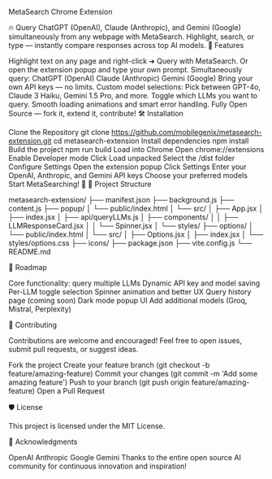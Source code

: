 MetaSearch Chrome Extension

🔥 Query ChatGPT (OpenAI), Claude (Anthropic), and Gemini (Google) simultaneously from any webpage with MetaSearch.
Highlight, search, or type — instantly compare responses across top AI models.
🚀 Features

Highlight text on any page and right-click ➔ Query with MetaSearch.
Or open the extension popup and type your own prompt.
Simultaneously query:
ChatGPT (OpenAI)
Claude (Anthropic)
Gemini (Google)
Bring your own API keys — no limits.
Custom model selections:
Pick between GPT-4o, Claude 3 Haiku, Gemini 1.5 Pro, and more.
Toggle which LLMs you want to query.
Smooth loading animations and smart error handling.
Fully Open Source — fork it, extend it, contribute!
🛠 Installation

Clone the Repository
git clone https://github.com/mobilegenix/metasearch-extension.git
cd metasearch-extension
Install dependencies
npm install
Build the project
npm run build
Load into Chrome
Open chrome://extensions
Enable Developer mode
Click Load unpacked
Select the /dist folder
Configure Settings
Open the extension popup
Click Settings
Enter your OpenAI, Anthropic, and Gemini API keys
Choose your preferred models
Start MetaSearching! 🚀
📁 Project Structure

metasearch-extension/
├── manifest.json
├── background.js
├── content.js
├── popup/
│   └── public/index.html
│   └── src/
│       ├── App.jsx
│       ├── index.jsx
│       ├── api/queryLLMs.js
│       ├── components/
│       │   ├── LLMResponseCard.jsx
│       │   └── Spinner.jsx
│       └── styles/
├── options/
│   └── public/index.html
│   └── src/
│       ├── Options.jsx
│       ├── index.jsx
│       └── styles/options.css
├── icons/
├── package.json
├── vite.config.js
└── README.md

🧠 Roadmap

 Core functionality: query multiple LLMs
 Dynamic API key and model saving
 Per-LLM toggle selection
 Spinner animation and better UX
 Query history page (coming soon)
 Dark mode popup UI
 Add additional models (Groq, Mistral, Perplexity)

🤝 Contributing

Contributions are welcome and encouraged!
Feel free to open issues, submit pull requests, or suggest ideas.

Fork the project
Create your feature branch (git checkout -b feature/amazing-feature)
Commit your changes (git commit -m 'Add some amazing feature')
Push to your branch (git push origin feature/amazing-feature)
Open a Pull Request

🛡 License

This project is licensed under the MIT License.

🧡 Acknowledgments

OpenAI
Anthropic
Google Gemini
Thanks to the entire open source AI community for continuous innovation and inspiration!
